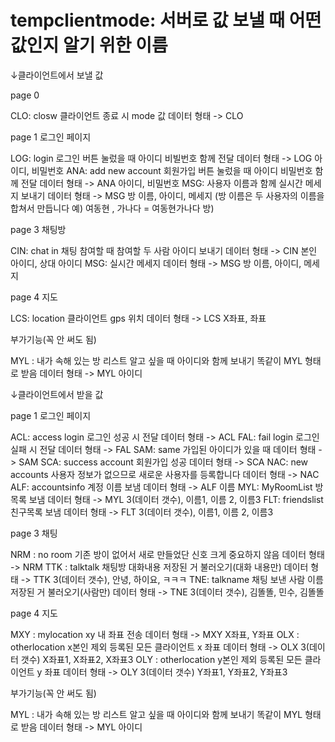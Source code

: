 # tempclientmode: 서버로 값 보낼 때 어떤 값인지 알기 위한 이름


↓클라이언트에서 보낼 값

page 0

CLO:  closw 클라이언트 종료 시 mode 값				데이터 형태 -> CLO 


page 1 로그인 페이지

LOG: login 로그인 버튼 눌렀을 때 아이디 비빌번호 함께 전달  		데이터 형태 -> LOG 아이디, 비밀번호
ANA: add new account 회원가입 버튼 눌렀을 때 아이디 비밀번호 함께 전달	데이터 형태 -> ANA 아이디, 비밀번호
MSG: 사용자 이름과 함께 실시간 메세지 보내기				데이터 형태 -> MSG 방 이름, 아이디, 메세지
(방 이름은 두 사용자의 이름을 합쳐서 만듭니다 예) 여동현 , 가나다 = 여동현가나다 방)


page 3 채팅방

CIN: chat in 채팅 참여할 때 참여할 두 사람 아이디 보내기			데이터 형태 -> CIN 본인 아이디, 상대 아이디
MSG: 실시간 메세지						데이터 형태 -> MSG 방 이름, 아이디, 메세지


page 4 지도


LCS: location 클라이언트 gps 위치					데이터 형태 -> LCS X좌표, 좌표

부가기능(꼭 안 써도 됨)

MYL : 내가 속해 있는 방 리스트 알고 싶을 때 아이디와 함께 보내기  똑같이 MYL 형태로 받음	데이터 형태 -> MYL 아이디




↓클라이언트에서 받을 값

page 1 로그인 페이지

ACL: access login 로그인 성공 시 전달					데이터 형태 -> ACL
FAL: fail login 로그인 실패 시 전달					데이터 형태 -> FAL
SAM: same 가입된 아이디가 있을 때					데이터 형태 -> SAM
SCA: success account 회원가입 성공					데이터 형태 -> SCA
NAC: new accounts 사용자 정보가 없으므로 새로운 사용자를 등록합니다 	데이터 형태 -> NAC	
ALF: accountsinfo 계정 이름 보냄  					데이터 형태 -> ALF 이름
MYL: MyRoomList 방 목록 보냄					데이터 형태 -> MYL 3(데이터 갯수), 이름1, 이름 2, 이름3
FLT: friendslist 친구목록 보냄						데이터 형태 -> FLT 3(데이터 갯수), 이름1, 이름 2, 이름3


page 3 채팅

NRM : no room 기존 방이 없어서 새로 만들었단 신호 크게 중요하지 않음 	데이터 형태 -> NRM
TTK : talktalk 채팅방 대화내용 저장된 거 불러오기(대화 내용만)		데이터 형태 -> TTK 3(데이터 갯수), 안녕, 하이요, ㅋㅋㅋ
TNE:  talkname 채팅 보낸 사람 이름 저장된 거 불러오기(사람만)		데이터 형태 -> TNE 3(데이터 갯수), 김똘똘, 민수, 김똘똘


page 4 지도

MXY : mylocation xy 내 좌표 전송					데이터 형태 -> MXY X좌표, Y좌표
OLX : otherlocation x본인 제외 등록된 모든 클라이언트 x 좌표		데이터 형태 -> OLX 3(데이터 갯수) X좌표1, X좌표2, X좌표3
OLY : otherlocation y본인 제외 등록된 모든 클라이언트 y 좌표		데이터 형태 -> OLY 3(데이터 갯수) Y좌표1, Y좌표2, Y좌표3

부가기능(꼭 안 써도 됨)

MYL : 내가 속해 있는 방 리스트 알고 싶을 때 아이디와 함께 보내기 똑같이 MYL 형태로 받음  	데이터 형태 -> MYL 아이디

